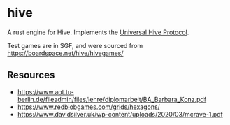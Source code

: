 hive
====

A rust engine for Hive. Implements the [Universal Hive
Protocol](https://github.com/jonthysell/Mzinga/wiki/UniversalHiveProtocol).

Test games are in SGF, and were sourced from
https://boardspace.net/hive/hivegames/

Resources
---------
* https://www.aot.tu-berlin.de/fileadmin/files/lehre/diplomarbeit/BA_Barbara_Konz.pdf
* https://www.redblobgames.com/grids/hexagons/
* https://www.davidsilver.uk/wp-content/uploads/2020/03/mcrave-1.pdf
